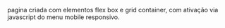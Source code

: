 

pagina criada com elementos flex box e grid container, com ativação via javascript do menu mobile responsivo.